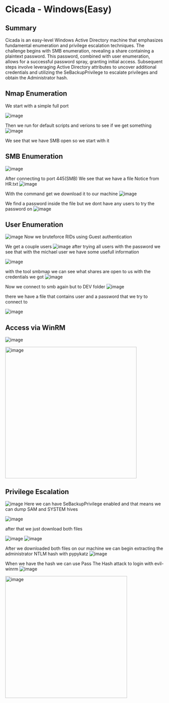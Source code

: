 # Cicada - Windows(Easy)

## Summary
Cicada is an easy-level Windows Active Directory machine that emphasizes fundamental enumeration and privilege escalation techniques. The challenge begins with SMB enumeration, revealing a share containing a plaintext password. This password, combined with user enumeration, allows for a successful password spray, granting initial access. Subsequent steps involve leveraging Active Directory attributes to uncover additional credentials and utilizing the SeBackupPrivilege to escalate privileges and obtain the Administrator hash.

## Nmap Enumeration

We start with a simple full port 

![image](https://github.com/user-attachments/assets/6b086cea-47d8-44ef-8492-868d24e8c689)

Then we run for default scripts and verions to see if we get something
![image](https://github.com/user-attachments/assets/13532c71-1362-4e98-aa2d-e26dfa0aaf24)

We see that we have SMB open so we start with it

## SMB Enumeration

![image](https://github.com/user-attachments/assets/d2f280e8-139a-4e2a-ad46-45c247fa8063)

After connecting to port 445(SMB) We see that we have a file Notice from HR.txt
![image](https://github.com/user-attachments/assets/d5737ac6-fdee-4371-a3c6-be2fe8d787be)

With the command get <filename> we download it to our machine
![image](https://github.com/user-attachments/assets/15c2d5ad-ec57-4fa2-99dd-7b7f762d768c)

We find a password inside the file but we dont have any users to try the password on 
![image](https://github.com/user-attachments/assets/e5be1fb2-cf4a-4958-983a-92e685df58df)


## User Enumeration
![image](https://github.com/user-attachments/assets/a18040cf-ead2-480a-bab3-706e36c08f7d)
Now we bruteforce RIDs using Guest authentication

We get a couple users
![image](https://github.com/user-attachments/assets/2ec27c1a-e87f-4d8e-859c-a1f097ab997f)
after trying all users with the password we see that with the michael user we have some usefull information

![image](https://github.com/user-attachments/assets/fe5e6b06-48a0-4f09-9236-62ea0367b259)

with the tool smbmap we can see what shares are open to us with the credentials we got
![image](https://github.com/user-attachments/assets/21b064c0-ab9e-41fe-a73e-54c40a9b1ec6)

Now we connect to smb again but to DEV folder
![image](https://github.com/user-attachments/assets/6df7b8b6-9ab0-4321-914f-dad513516dee)

there we have a file that contains user and a password that we try to connect to

![image](https://github.com/user-attachments/assets/96072891-0995-430d-a3a6-8708cf49b057)

## Access via WinRM

![image](https://github.com/user-attachments/assets/9d1958cc-4e3a-4b7d-8075-88d8922b7611)

<img width="416" alt="image" src="https://github.com/user-attachments/assets/c5b7264c-d9c3-430c-8ac6-10e4f333ba6a" />


## Privilege Escalation

 ![image](https://github.com/user-attachments/assets/6e33ffe1-08d2-4d82-ad04-54e9b2af3abb)
Here we can have SeBackupPrivilege enabled and that means we can dump SAM and SYSTEM hives

![image](https://github.com/user-attachments/assets/5d73d452-cff9-4de0-9ba3-0e4927476313)


after that we just download both files

![image](https://github.com/user-attachments/assets/b3d2fe9a-da32-41c3-9738-ffb62952eefd)
![image](https://github.com/user-attachments/assets/c33fa87c-17f3-4dc4-bee5-ad2c8b346287)

After we downloaded both files on our machine we can begin extracting the administrator NTLM hash with pypykatz
![image](https://github.com/user-attachments/assets/87320faa-12d5-4c24-9e5a-39993b9d5c6b)

When we have the hash we can use Pass The Hash attack to login with evil-winrm
![image](https://github.com/user-attachments/assets/1acb74d0-574b-4cfb-aeb9-ce1dae37d9cf)

<img width="386" alt="image" src="https://github.com/user-attachments/assets/58dbe930-e3a0-4d14-9193-071cededbf2a" />
